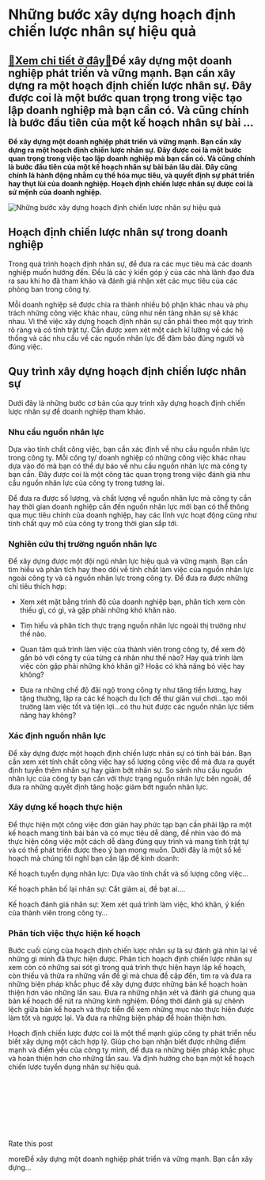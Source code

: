 Những bước xây dựng hoạch định chiến lược nhân sự hiệu quả
==========================================================

[:gift:Xem chi tiết ở đây:gift:](https://hddtvn.com/nhung-buoc-xay-dung-hoach-dinh-chien-luoc-nhan-su-hieu-qua/)Để xây dựng một doanh nghiệp phát triển và vững mạnh. Bạn cần xây dựng ra một hoạch định chiến lược nhân sự. Đây được coi là một bước quan trọng trong việc tạo lập doanh nghiệp mà bạn cần có. Và cũng chính là bước đầu tiên của một kế hoạch nhân sự bài …
-------------------------------------------------------------------------------------------------------------------------------------------------------------------------------------------------------------------------------------------------------------

**Để xây dựng một doanh nghiệp phát triển và vững mạnh. Bạn cần xây dựng ra một hoạch định chiến lược nhân sự. Đây được coi là một bước quan trọng trong việc tạo lập doanh nghiệp mà bạn cần có. Và cũng chính là bước đầu tiên của một kế hoạch nhân sự bài bản lâu dài. Đây cũng chính là hành động nhằm cụ thể hóa mục tiêu, và quyết định sự phát triển hay thụt lùi của doanh nghiệp. Hoạch định chiến lược nhân sự được coi là sứ mệnh của doanh nghiệp.**


![Những bước xây dựng hoạch định chiến lược nhân sự hiệu quả](https://hddtvn.com/wp-content/uploads/2021/01/businessman-holding-icon-social-network_55883-5467.jpg)


Hoạch định chiến lược nhân sự trong doanh nghiệp
------------------------------------------------


Trong quá trình hoạch định nhân sự, để đưa ra các mục tiêu mà các doanh nghiệp muốn hướng đến. Đều là các ý kiến góp ý của các nhà lãnh đạo đưa ra sau khi họ đã tham khảo và đánh giá nhận xét các mục tiêu của các phòng ban trong công ty.


Mỗi doanh nghiệp sẽ được chia ra thành nhiều bộ phận khác nhau và phụ trách những công việc khác nhau, cũng như nền tảng nhân sự sẽ khác nhau. Vì thế việc xây dựng hoạch định nhân sự cần phải theo một quy trình rõ ràng và có tính trật tự. Cần được xem xét một cách kĩ lưỡng về các hệ thống và các nhu cầu về các nguồn nhân lực để đảm bảo đúng người và đúng việc.


Quy trình xây dựng hoạch định chiến lược nhân sự
------------------------------------------------


Dưới đây là những bước cơ bản của quy trình xây dựng hoạch định chiến lược nhân sự để doanh nghiệp tham khảo.


### Nhu cầu nguồn nhân lực


Dựa vào tính chất công việc, bạn cần xác định về nhu cầu nguồn nhân lực trong công ty. Mỗi công ty/ doanh nghiệp có những công việc khác nhau dựa vào đó mà bạn có thể dự báo về nhu cầu nguồn nhân lực mà công ty bạn cần. Đây được coi là một công tác quan trọng trong việc đánh giá nhu cầu nguồn nhân lực của công ty trong tương lai.


Để đưa ra được số lượng, và chất lượng về nguồn nhân lực mà công ty cần hay thời gian doanh nghiệp cần đến nguồn nhân lực mới bạn có thể thông qua mục tiêu chính của doanh nghiệp, hay các lĩnh vực hoạt động cũng như tính chất quy mô của công ty trong thời gian sắp tới.


### Nghiên cứu thị trường nguồn nhân lực


Để xây dựng được một đội ngũ nhân lực hiệu quả và vững mạnh. Bạn cần tìm hiểu và phân tích hay theo dõi về tính chất làm việc của nguồn nhân lực ngoài công ty và cả nguồn nhân lực trong công ty. Để đưa ra được những chỉ tiêu thích hợp:




* Xem xét mặt bằng trình độ của doanh nghiệp bạn, phân tích xem còn thiếu gì, có gì, và gặp phải những khó khăn nào.

* Tìm hiểu và phân tích thực trạng nguồn nhân lực ngoài thị trường như thế nào.

* Quan tâm quá trình làm việc của thành viên trong công ty, để xem độ gắn bó với công ty của từng cá nhân như thế nào? Hay quá trình làm việc còn gặp phải những khó khăn gì? Hoặc có khả năng bỏ việc hay không?

* Đưa ra những chế độ đãi ngộ trong công ty như tăng tiền lương, hay tặng thưởng, lập ra các kế hoạch du lịch để thư giãn vui chơi…tạo môi trường làm việc tốt và tiện lợi…có thu hút được các nguồn nhân lực tiềm năng hay không?



### Xác định nguồn nhân lực


Để xây dựng được một hoạch định chiến lược nhân sự có tính bài bản. Bạn cần xem xét tính chất công việc hay số lượng công việc để mà đưa ra quyết định tuyển thêm nhân sự hay giảm bớt nhân sự. So sánh nhu cầu nguồn nhân lực của công ty bạn cần với thực trạng nguồn nhân lực bên ngoài, để đưa ra những quyết định tăng hoặc giảm bớt nguồn nhân lực.


### Xây dựng kế hoạch thực hiện


Để thực hiện một công việc đơn giản hay phức tạp bạn cần phải lập ra một kế hoạch mang tính bài bản và có mục tiêu dễ dàng, để nhìn vào đó mà thực hiện công việc một cách dễ dàng đúng quy trình và mang tính trật tự và có thể phát triển được theo ý bạn mong muốn. Dưới đây là một số kế hoạch mà chúng tôi nghĩ bạn cần lập để kinh doanh:


Kế hoạch tuyển dụng nhân lực: Dựa vào tính chất và số lượng công việc…


Kế hoạch phân bố lại nhân sự: Cắt giảm ai, đề bạt ai….


Kế hoạch đánh giá nhân sự: Xem xét quá trình làm việc, khó khăn, ý kiến của thành viên trong công ty…


### Phân tích việc thực hiện kế hoạch


Bước cuối cùng của hoạch định chiến lược nhân sự là sự đánh giá nhìn lại về những gì mình đã thực hiện được. Phân tích hoạch định chiến lược nhân sự xem còn có những sai sót gì trong quá trình thực hiện hayn lập kế hoạch, còn thiếu và thừa ra những vấn đề gì mà chưa đề cập đến, tìm ra và đưa ra những biện pháp khắc phục để xây dựng được những bản kế hoạch hoàn thiện hơn vào những lần sau. Đưa ra những nhận xét và đánh giá chung qua bản kế hoạch để rút ra những kinh nghiệm. Đồng thời đánh giá sự chênh lệch giữa bản kế hoạch và thực tiễn để xem những mục nào thực hiện được làm tốt và ngược lại. Và đưa ra những biện pháp để hoàn thiện hơn.


Hoạch định chiến lược được coi là một thế mạnh giúp công ty phát triển nếu biết xây dựng một cách hợp lý. Giúp cho bạn nhận biết được những điểm mạnh và điểm yếu của công ty mình, để đưa ra những biện pháp khắc phục và hoàn thiện hơn cho những lần sau. Và định hướng cho bạn một kế hoạch chiến lược tuyển dụng nhân sự hiệu quả.


 


 


 


 








































Rate this post


moreĐể xây dựng một doanh nghiệp phát triển và vững mạnh. Bạn cần xây dựng…

